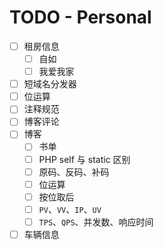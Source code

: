 # TODO - Personal 

- [ ] 租房信息
    - [ ] 自如
    - [ ] 我爱我家
- [ ] 短域名分发器
- [ ] 位运算
- [ ] 注释规范
- [ ] 博客评论
- [ ] 博客
    - [ ] 书单
    - [ ] PHP self 与 static 区别
    - [ ] 原码、反码、补码
    - [ ] 位运算
    - [ ] 按位取后
    - [ ] `PV`、`VV`、`IP`、`UV`
    - [ ] `TPS`、`QPS`、并发数、响应时间
- [ ] 车辆信息
